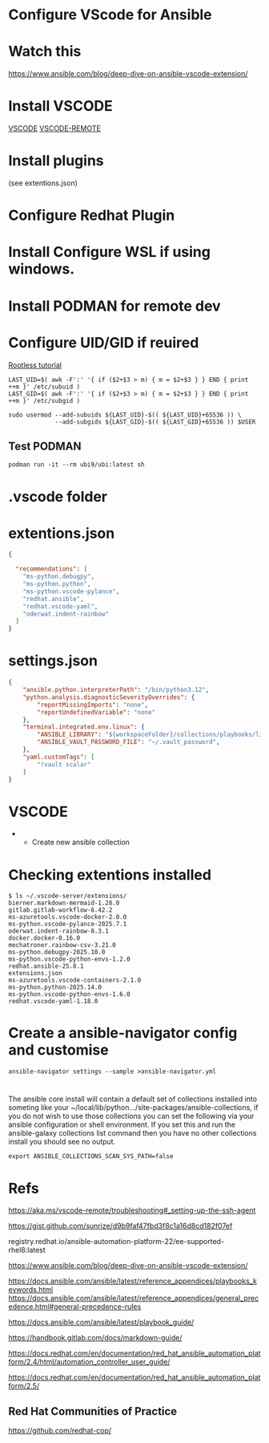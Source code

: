 
# Configure VScode for Ansible

# Watch this
https://www.ansible.com/blog/deep-dive-on-ansible-vscode-extension/

# Install VSCODE
[VSCODE](https://code.visualstudio.com/download)
[VSCODE-REMOTE](https://code.visualstudio.com/docs/remote/ssh) 



# Install plugins 
(see extentions.json)

# Configure Redhat Plugin

# Install Configure WSL if using windows.

# Install PODMAN for remote dev

# Configure UID/GID if reuired

[Rootless tutorial](https://github.com/containers/podman/blob/main/docs/tutorials/rootless_tutorial.md)

```shell
LAST_UID=$( awk -F':' '{ if ($2+$3 > m) { m = $2+$3 } } END { print ++m }' /etc/subuid )
LAST_GID=$( awk -F':' '{ if ($2+$3 > m) { m = $2+$3 } } END { print ++m }' /etc/subgid )

sudo usermod --add-subuids ${LAST_UID}-$(( ${LAST_UID}+65536 )) \
             --add-subgids ${LAST_GID}-$(( ${LAST_GID}+65536 )) $USER
```

## Test PODMAN
```shell
podman run -it --rm ubi9/ubi:latest sh
```

# .vscode folder

# extentions.json
```json
{

  "recommendations": [
    "ms-python.debugpy",
    "ms-python.python",
    "ms-python.vscode-pylance",
    "redhat.ansible",
    "redhat.vscode-yaml",
    "oderwat.indent-rainbow"
  ]
}
```


# settings.json
```json
{
    "ansible.python.interpreterPath": "/bin/python3.12",
    "python.analysis.diagnosticSeverityOverrides": {
        "reportMissingImports": "none",
        "reportUndefinedVariable": "none"
    },
    "terminal.integrated.env.linux": {
        "ANSIBLE_LIBRARY": "${workspaceFolder}/collections/playbooks/library",
        "ANSIBLE_VAULT_PASSWORD_FILE": "~/.vault_password",
    },
    "yaml.customTags": [
        "!vault scalar"
    ]
}
```

# VSCODE 

- 
  - Create new ansible collection

# Checking extentions installed
``` shell
$ ls ~/.vscode-server/extensions/
bierner.markdown-mermaid-1.28.0
gitlab.gitlab-workflow-6.42.2
ms-azuretools.vscode-docker-2.0.0
ms-python.vscode-pylance-2025.7.1
oderwat.indent-rainbow-8.3.1
docker.docker-0.16.0
mechatroner.rainbow-csv-3.21.0
ms-python.debugpy-2025.10.0
ms-python.vscode-python-envs-1.2.0
redhat.ansible-25.8.1
extensions.json
ms-azuretools.vscode-containers-2.1.0
ms-python.python-2025.14.0
ms-python.vscode-python-envs-1.6.0
redhat.vscode-yaml-1.18.0
```

# Create a ansible-navigator config and customise
```shell
ansible-navigator settings --sample >ansible-navigator.yml
```

# 
The ansible core install will contain a default set of collections installed into someting like your ~/local/lib/python.../site-packages/ansible-collections, if you do not wish to use those collections you can set the following via your ansible configuration or shell environment. If you set this and run the ansible-galaxy collections list command then you have no other collections install you should see no output.

```shell
export ANSIBLE_COLLECTIONS_SCAN_SYS_PATH=false
```

# Refs

https://aka.ms/vscode-remote/troubleshooting#_setting-up-the-ssh-agent

https://gist.github.com/sunrize/d9b9faf47fbd3f8c1a16d8cd182f07ef

registry.redhat.io/ansible-automation-platform-22/ee-supported-rhel8:latest

https://www.ansible.com/blog/deep-dive-on-ansible-vscode-extension/

https://docs.ansible.com/ansible/latest/reference_appendices/playbooks_keywords.html
https://docs.ansible.com/ansible/latest/reference_appendices/general_precedence.html#general-precedence-rules

https://docs.ansible.com/ansible/latest/playbook_guide/

https://handbook.gitlab.com/docs/markdown-guide/

https://docs.redhat.com/en/documentation/red_hat_ansible_automation_platform/2.4/html/automation_controller_user_guide/

https://docs.redhat.com/en/documentation/red_hat_ansible_automation_platform/2.5/


## Red Hat Communities of Practice
https://github.com/redhat-cop/
